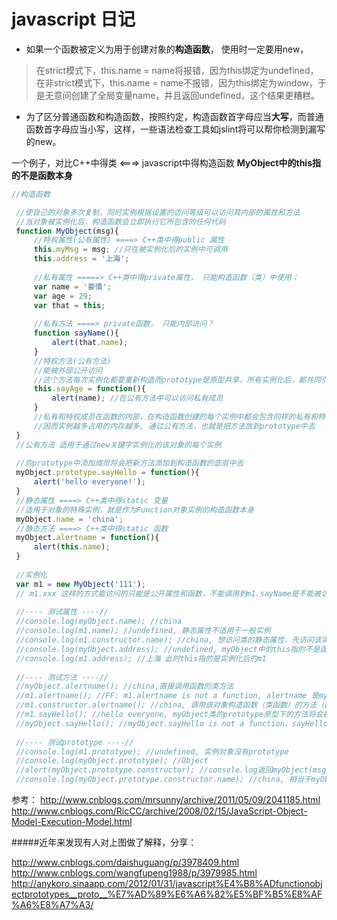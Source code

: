 # javascript 日记


- 如果一个函数被定义为用于创建对象的**构造函数**， 使用时一定要用new， 
> 在strict模式下，this.name = name将报错，因为this绑定为undefined，在非strict模式下，this.name = name不报错，因为this绑定为window，于是无意间创建了全局变量name，并且返回undefined，这个结果更糟糕。
 - 为了区分普通函数和构造函数，按照约定，构造函数首字母应当**大写**，而普通函数首字母应当小写，这样，一些语法检查工具如jslint将可以帮你检测到漏写的new。

一个例子，对比C++中得类 <===> javascript中得构造函数
**MyObject中的this指的不是函数本身**
```js
//构造函数

 //使自己的对象多次复制，同时实例根据设置的访问等级可以访问其内部的属性和方法
 //当对象被实例化后，构造函数会立即执行它所包含的任何代码
 function MyObject(msg){
     //特权属性(公有属性) ====> C++类中得public 属性
     this.myMsg = msg; //只在被实例化后的实例中可调用
     this.address = '上海';
     
     //私有属性 =====> C++类中得private属性， 只能构造函数（类）中使用；
     var name = '豪情';
     var age = 29;
     var that = this;
     
     //私有方法 ====> private函数， 只能内部访问？
     function sayName(){
         alert(that.name);
     }
     //特权方法(公有方法)
     //能被外部公开访问
     //这个方法每次实例化都要重新构造而prototype是原型共享，所有实例化后，都共同引用同一个
     this.sayAge = function(){
         alert(name); //在公有方法中可以访问私有成员
     }
     //私有和特权成员在函数的内部，在构造函数创建的每个实例中都会包含同样的私有和特权成员的副本，
     //因而实例越多占用的内存越多, 通过公有方法，也就是把方法放到prototype中去
 }
 //公有方法 适用于通过new关键字实例化的该对象的每个实例
 
 //向prototype中添加成员将会把新方法添加到构造函数的底层中去
 myObject.prototype.sayHello = function(){
     alert('hello everyone!');
 }
 //静态属性 ====> C++类中得static 变量
 //适用于对象的特殊实例，就是作为Function对象实例的构造函数本身
 myObject.name = 'china';
 //静态方法 ====> C++类中得static 函数
 myObject.alertname = function(){
     alert(this.name);
 }
 
 //实例化
 var m1 = new MyObject('111');
 // m1.xxx 这样的方式能访问的只能是公开属性和函数，不能调用到m1.sayName是不能被访问的；而原型（基类）中添加的sayHello方法在对象实例化后能访问的m.sayhello();是ok的；
 
 //---- 测试属性 ----//
 //console.log(myObject.name); //china
 //console.log(m1.name); //undefined, 静态属性不适用于一般实例
 //console.log(m1.constructor.name); //china, 想访问类的静态属性，先访问该实例的构造函数，然后在访问该类静态属性
 //console.log(myObject.address); //undefined, myObject中的this指的不是函数本身，而是调用address的对象，而且只能是对象
 //console.log(m1.address); //上海 此时this指的是实例化后的m1
 
 //---- 测试方法 ----//
 //myObject.alertname(); //china,直接调用函数的类方法
 //m1.alertname(); //FF: m1.alertname is not a function, alertname 是myObject类的方法，和实例对象没有直接关系， 这和C++中得不一样额
 //m1.constructor.alertname(); //china, 调用该对象构造函数（类函数）的方法（函数）
 //m1.sayHello(); //hello everyone, myObject类的prototype原型下的方法将会被实例继承
 //myObject.sayHello(); //myObject.sayHello is not a function，sayHello是原型方法，不是类的方法
 
 //---- 测试prototype ----//
 //console.log(m1.prototype); //undefined, 实例对象没有prototype
 //console.log(myObject.prototype); //Object 
 //alert(myObject.prototype.constructor); //console.log返回myObject(msg)，此时alert()更清楚，相当于myObject
 //console.log(myObject.prototype.constructor.name); //china, 相当于myObject.name;
```



参考：
http://www.cnblogs.com/mrsunny/archive/2011/05/09/2041185.html
http://www.cnblogs.com/RicCC/archive/2008/02/15/JavaScript-Object-Model-Execution-Model.html
 

#####近年来发现有人对上图做了解释，分享：

http://www.cnblogs.com/daishuguang/p/3978409.html
http://www.cnblogs.com/wangfupeng1988/p/3979985.html
http://anykoro.sinaapp.com/2012/01/31/javascript%E4%B8%ADfunctionobjectprototypes__proto__%E7%AD%89%E6%A6%82%E5%BF%B5%E8%AF%A6%E8%A7%A3/